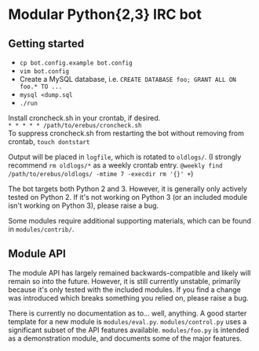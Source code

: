Modular Python{2,3} IRC bot
===========================

Getting started
---------------
- `cp bot.config.example bot.config`
- `vim bot.config`
- Create a MySQL database, i.e. `CREATE DATABASE foo; GRANT ALL ON foo.* TO ...`
- `mysql <dump.sql`
- `./run`

Install croncheck.sh in your crontab, if desired.  
`* * * * * /path/to/erebus/croncheck.sh`  
To suppress croncheck.sh from restarting the bot without removing from crontab, `touch dontstart`

Output will be placed in `logfile`, which is rotated to `oldlogs/`. (I strongly recommend `rm oldlogs/*` as a weekly crontab entry. `@weekly find /path/to/erebus/oldlogs/ -mtime 7 -execdir rm '{}' +`)

The bot targets both Python 2 and 3. However, it is generally only actively tested on Python 2.
If it's not working on Python 3 (or an included module isn't working on Python 3), please raise a bug.

Some modules require additional supporting materials, which can be found in `modules/contrib/`.


Module API
----------
The module API has largely remained backwards-compatible and likely will remain so into the future. However, it is still currently unstable, primarily because it's only tested with the included modules. If you find a change was introduced which breaks something you relied on, please raise a bug.

There is currently no documentation as to... well, anything. A good starter template for a new module is `modules/eval.py`. `modules/control.py` uses a significant subset of the API features available. `modules/foo.py` is intended as a demonstration module, and documents some of the major features.
